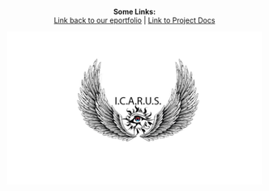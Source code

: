 <p align="center">
  <b>Some Links:</b><br>
  <a href="https://github.com/LukeCattle/lboroEESE-16ELD002/wiki">Link back to our eportfolio</a> |
  <a href="https://github.com/LukeCattle/lboroEESE-16ELD002/tree/master/I-ProjectDocs">Link to Project Docs</a> 
</p>




![Alt Text](https://github.com/LukeCattle/lboroEESE-16ELD002/blob/master/I-ProjectDocs/Icarus%20logo.jpg)


